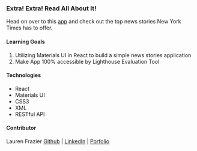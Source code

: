 ### Extra! Extra! Read All About It! 
Head on over to this [app](https://materials-hazel.vercel.app/) and check out the top news stories New York Times has to offer. 

#### Learning Goals
1. Utilizing Materials UI in React to build a simple news stories application
1. Make App 100% accessible by Lighthouse Evaluation Tool

#### Technologies
* React
* Materials UI
* CSS3
* XML
* RESTful API

#### Contributor
Lauren Frazier [Github](https://github.com/FrazierLE) | [LinkedIn](https://www.linkedin.com/in/lauren-frazier-745053188/) | [Porfolio](https://portfolio-frazierle.vercel.app/)
